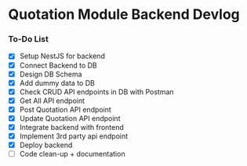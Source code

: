 # Quotation Module Backend Devlog
### To-Do List
- [X]  Setup NestJS for backend
- [X]  Connect Backend to DB
- [X]  Design DB Schema
- [X]  Add dummy data to DB
- [X]  Check CRUD API endpoints in DB with Postman
  - [X] Get All API endpoint
  - [X] Post Quotation API endpoint
  - [X] Update Quotation API endpoint
- [X] Integrate backend with frontend
- [X] Implement 3rd party api endpoint
- [X] Deploy backend
- [ ] Code clean-up + documentation